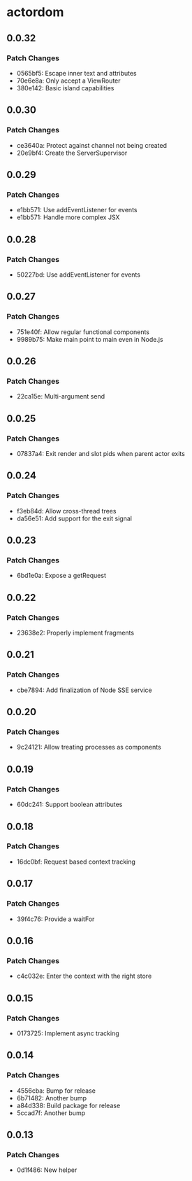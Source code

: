 # actordom

## 0.0.32

### Patch Changes

- 0565bf5: Escape inner text and attributes
- 70e6e8a: Only accept a ViewRouter
- 380e142: Basic island capabilities

## 0.0.30

### Patch Changes

- ce3640a: Protect against channel not being created
- 20e9bf4: Create the ServerSupervisor

## 0.0.29

### Patch Changes

- e1bb571: Use addEventListener for events
- e1bb571: Handle more complex JSX

## 0.0.28

### Patch Changes

- 50227bd: Use addEventListener for events

## 0.0.27

### Patch Changes

- 751e40f: Allow regular functional components
- 9989b75: Make main point to main even in Node.js

## 0.0.26

### Patch Changes

- 22ca15e: Multi-argument send

## 0.0.25

### Patch Changes

- 07837a4: Exit render and slot pids when parent actor exits

## 0.0.24

### Patch Changes

- f3eb84d: Allow cross-thread trees
- da56e51: Add support for the exit signal

## 0.0.23

### Patch Changes

- 6bd1e0a: Expose a getRequest

## 0.0.22

### Patch Changes

- 23638e2: Properly implement fragments

## 0.0.21

### Patch Changes

- cbe7894: Add finalization of Node SSE service

## 0.0.20

### Patch Changes

- 9c24121: Allow treating processes as components

## 0.0.19

### Patch Changes

- 60dc241: Support boolean attributes

## 0.0.18

### Patch Changes

- 16dc0bf: Request based context tracking

## 0.0.17

### Patch Changes

- 39f4c76: Provide a waitFor

## 0.0.16

### Patch Changes

- c4c032e: Enter the context with the right store

## 0.0.15

### Patch Changes

- 0173725: Implement async tracking

## 0.0.14

### Patch Changes

- 4556cba: Bump for release
- 6b71482: Another bump
- a84d338: Build package for release
- 5ccad7f: Another bump

## 0.0.13

### Patch Changes

- 0d1f486: New helper

